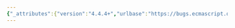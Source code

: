 ```yaml
---
{"_attributes":{"version":"4.4.4+","urlbase":"https://bugs.ecmascript.org/","maintainer":"dherman@mozilla.com"},"bug":{"bug_id":2899,"creation_ts":"2014-05-27 08:51:00 -0700","short_desc":"19.2.1.1 Function, 25.2.1.1 GeneratorFunction: Remove step 10","delta_ts":"2014-07-19 18:24:47 -0700","product":"Draft for 6th Edition","component":"technical issue","version":"Rev 25: May 22, 2014 Draft","rep_platform":"All","op_sys":"All","bug_status":"RESOLVED","resolution":"FIXED","priority":"Normal","bug_severity":"normal","everconfirmed":true,"reporter":{"uid":"andrebargull","name":"André Bargull"},"assigned_to":{"uid":"allen","name":"Allen Wirfs-Brock"},"long_desc":[{"commentid":8644,"comment_count":0,"who":{"uid":"andrebargull","name":"André Bargull"},"bug_when":"2014-05-27 08:51:24 -0700","thetext":"19.2.1.1 Function ( p1, p2, … , pn, body ), step 10.\n25.2.1.1 GeneratorFunction (p1, p2, … , pn, body), step 10.\n\nRemove step 10 of 19.2.1.1 and 25.2.1.1. This restriction no longer applies to functions and generators."},{"commentid":9177,"comment_count":1,"who":{"uid":"allen","name":"Allen Wirfs-Brock"},"bug_when":"2014-07-12 09:52:38 -0700","thetext":"fixed in rev26 editor's draft"},{"commentid":9379,"comment_count":2,"who":{"uid":"allen","name":"Allen Wirfs-Brock"},"bug_when":"2014-07-19 18:24:47 -0700","thetext":"fixed in rev26"}]}}
---
```

